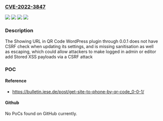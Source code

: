 ### [CVE-2022-3847](https://cve.mitre.org/cgi-bin/cvename.cgi?name=CVE-2022-3847)
![](https://img.shields.io/static/v1?label=Product&message=Showing%20URL%20in%20QR%20Code&color=blue)
![](https://img.shields.io/static/v1?label=Version&message=n%2Fa&color=blue)
![](https://img.shields.io/static/v1?label=Vulnerability&message=CWE-352%20Cross-Site%20Request%20Forgery%20(CSRF)&color=brighgreen)
![](https://img.shields.io/static/v1?label=Vulnerability&message=CWE-79%20Cross-Site%20Scripting%20(XSS)&color=brighgreen)

### Description

The Showing URL in QR Code WordPress plugin through 0.0.1 does not have CSRF check when updating its settings, and is missing sanitisation as well as escaping, which could allow attackers to make logged in admin or editor add Stored XSS payloads via a CSRF attack

### POC

#### Reference
- https://bulletin.iese.de/post/get-site-to-phone-by-qr-code_0-0-1/

#### Github
No PoCs found on GitHub currently.

